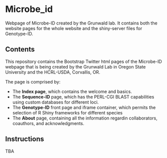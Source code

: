 Microbe_id
===============

Webpage of Microbe-ID created by the Grunwald lab. It contains both the website pages for the whole website and the shiny-server files for Genotype-ID.

Contents
-----------------
This repository contains the Bootstrap Twitter html pages of the Microbe-ID webpage that is being created by the Grunwald Lab in Oregon State University and the HCRL-USDA, Corvallis, OR.

The page is comprised by:
* The **Index page**, which contains the welcome and basics.
* The **Sequence-ID** page, which has the PERL-CGI BLAST capabilities using custom databases for different loci.
* The **Genotype-ID** front page and iframe container, which permits the selection of R Shiny frameworks for different species
* The **About** page, containing all the information regardin collaborators, coauthors, and acknowledgments.

Instructions
--------------

TBA
